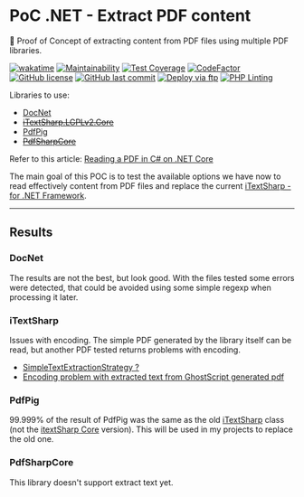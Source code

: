 # PoC .NET - Extract PDF content

🔬 Proof of Concept of extracting content from PDF files using multiple PDF libraries.

[![wakatime](https://wakatime.com/badge/github/GuilhermeStracini/POC-dotnet-ExtractPdfContent.svg)](https://wakatime.com/badge/github/GuilhermeStracini/POC-dotnet-ExtractPdfContent)
[![Maintainability](https://api.codeclimate.com/v1/badges/0473f6981139c13f8820/maintainability)](https://codeclimate.com/github/GuilhermeStracini/POC-dotnet-ExtractPdfContent/maintainability)
[![Test Coverage](https://api.codeclimate.com/v1/badges/0473f6981139c13f8820/test_coverage)](https://codeclimate.com/github/GuilhermeStracini/POC-dotnet-ExtractPdfContent/test_coverage)
[![CodeFactor](https://www.codefactor.io/repository/github/GuilhermeStracini/POC-dotnet-ExtractPdfContent/badge)](https://www.codefactor.io/repository/github/GuilhermeStracini/POC-dotnet-ExtractPdfContent)
[![GitHub license](https://img.shields.io/github/license/GuilhermeStracini/POC-dotnet-ExtractPdfContent)](https://github.com/GuilhermeStracini/POC-dotnet-ExtractPdfContent)
[![GitHub last commit](https://img.shields.io/github/last-commit/GuilhermeStracini/POC-dotnet-ExtractPdfContent)](https://github.com/GuilhermeStracini/POC-dotnet-ExtractPdfContent)
[![Deploy via ftp](https://github.com/GuilhermeStracini/POC-dotnet-ExtractPdfContent/actions/workflows/build.yml/badge.svg)](https://github.com/GuilhermeStracini/POC-dotnet-ExtractPdfContent/actions/workflows/build.yml)
[![PHP Linting](https://github.com/GuilhermeStracini/POC-dotnet-ExtractPdfContent/actions/workflows/linter.yml/badge.svg)](https://github.com/GuilhermeStracini/POC-dotnet-ExtractPdfContent/actions/workflows/linter.yml)

Libraries to use:

- [DocNet](https://github.com/GowenGit/docnet)
- ~~[iTextSharp.LGPLv2.Core](https://github.com/VahidN/iTextSharp.LGPLv2.Core)~~
- [PdfPig](https://github.com/UglyToad/PdfPig/)
- ~~[PdfSharpCore](https://github.com/ststeiger/PdfSharpCore)~~

Refer to this article: [Reading a PDF in C# on .NET Core](https://dev.to/eliotjones/reading-a-pdf-in-c-on-net-core-43ef)

The main goal of this POC is to test the available options we have now to read effectively content from PDF files and replace the current [iTextSharp - for .NET Framework](https://www.nuget.org/packages/iTextSharp).

---

## Results

### DocNet

The results are not the best, but look good.
With the files tested some errors were detected, that could be avoided using some simple regexp when processing it later.


### iTextSharp

Issues with encoding.
The simple PDF generated by the library itself can be read, but another PDF tested returns problems with encoding.

- [SimpleTextExtractionStrategy ?](https://github.com/VahidN/iTextSharp.LGPLv2.Core/issues/7)
- [Encoding problem with extracted text from GhostScript generated pdf](https://github.com/VahidN/iTextSharp.LGPLv2.Core/issues/42)

### PdfPig

99.999% of the result of PdfPig was the same as the old [iTextSharp](https://www.nuget.org/packages/iTextSharp) class (not the [itextSharp Core](https://www.nuget.org/packages/iTextSharp.LGPLv2.Core/) version).
This will be used in my projects to replace the old one.

### PdfSharpCore

 This library doesn't support extract text yet.
